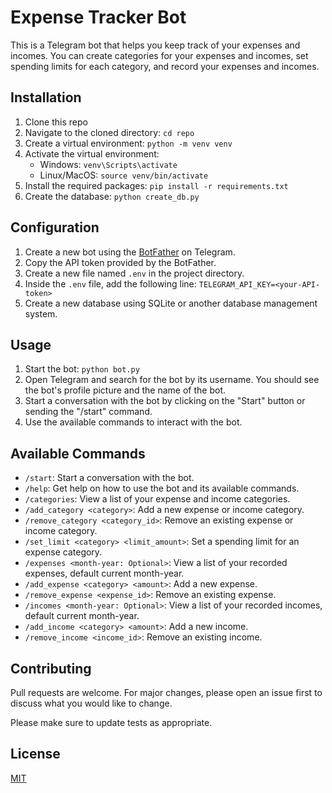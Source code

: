 # Expense Tracker Bot

This is a Telegram bot that helps you keep track of your expenses and incomes. You can create categories for your expenses and incomes, set spending limits for each category, and record your expenses and incomes.

## Installation

1. Clone this repo
2. Navigate to the cloned directory: `cd repo`
3. Create a virtual environment: `python -m venv venv`
4. Activate the virtual environment:
   * Windows: `venv\Scripts\activate`
   * Linux/MacOS: `source venv/bin/activate`
5. Install the required packages: `pip install -r requirements.txt`
6. Create the database: `python create_db.py`

## Configuration

1. Create a new bot using the [BotFather](https://t.me/botfather) on Telegram.
2. Copy the API token provided by the BotFather.
3. Create a new file named `.env` in the project directory.
4. Inside the `.env` file, add the following line: `TELEGRAM_API_KEY=<your-API-token>`
5. Create a new database using SQLite or another database management system.

## Usage

1. Start the bot: `python bot.py`
2. Open Telegram and search for the bot by its username. You should see the bot's profile picture and the name of the bot.
3. Start a conversation with the bot by clicking on the "Start" button or sending the "/start" command.
4. Use the available commands to interact with the bot.

## Available Commands

* `/start`: Start a conversation with the bot.
* `/help`: Get help on how to use the bot and its available commands.
* `/categories`: View a list of your expense and income categories.
* `/add_category <category>`: Add a new expense or income category.
* `/remove_category <category_id>`: Remove an existing expense or income category.
* `/set_limit <category> <limit_amount>`: Set a spending limit for an expense category.
* `/expenses <month-year: Optional>`: View a list of your recorded expenses, default current month-year.
* `/add_expense <category> <amount>`: Add a new expense.
* `/remove_expense <expense_id>`: Remove an existing expense.
* `/incomes <month-year: Optional>`: View a list of your recorded incomes, default current month-year.
* `/add_income <category> <amount>`: Add a new income.
* `/remove_income <income_id>`: Remove an existing income.

<categoria>


<categoria>


<categoria>


<categoria>


## Contributing

Pull requests are welcome. For major changes, please open an issue first to discuss what you would like to change.

Please make sure to update tests as appropriate.

## License

[MIT](https://choosealicense.com/licenses/mit/)
